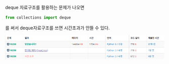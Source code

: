 deque 자료구조를 활용하는 문제가 나오면 
```python
from collections import deque
```
를 써서 deque자료구조를 쓰면 시간초과가 안뜰 수 있다. 

![alt text](image.png)